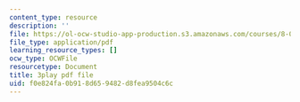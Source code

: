 ```yaml
---
content_type: resource
description: ''
file: https://ol-ocw-studio-app-production.s3.amazonaws.com/courses/8-01sc-classical-mechanics-fall-2016/f0e824fa0b918d659482d8fea9504c6c_e548hRYcXlg.pdf
file_type: application/pdf
learning_resource_types: []
ocw_type: OCWFile
resourcetype: Document
title: 3play pdf file
uid: f0e824fa-0b91-8d65-9482-d8fea9504c6c
---
```

